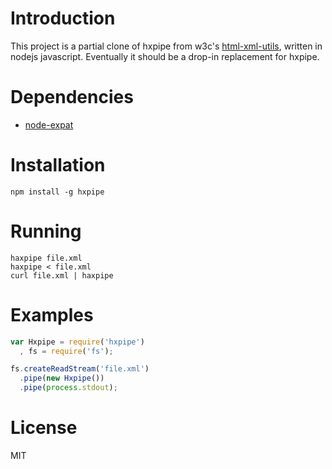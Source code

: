 # Introduction

This project is a partial clone of hxpipe from w3c's [html-xml-utils](http://www.w3.org/Tools/HTML-XML-utils/), written in nodejs javascript. Eventually it should be a drop-in replacement for hxpipe.

# Dependencies

* [node-expat](http://github.com/node-xmpp/node-expat)

# Installation

```
npm install -g hxpipe
```

# Running

```
haxpipe file.xml
haxpipe < file.xml
curl file.xml | haxpipe
```

# Examples

```javascript
var Hxpipe = require('hxpipe')
  , fs = require('fs');

fs.createReadStream('file.xml')
  .pipe(new Hxpipe())
  .pipe(process.stdout);
```

# License

MIT
